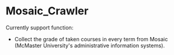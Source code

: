 # Mosaic_Crawler

Currently support function:
* Collect the grade of taken courses in every term from Mosaic (McMaster University's administrative information systems).


